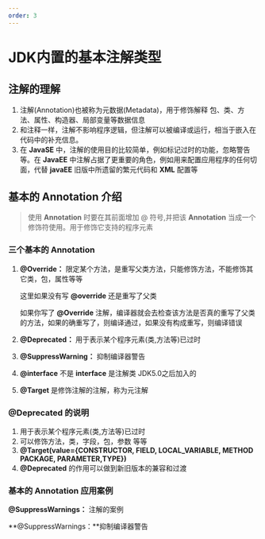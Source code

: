 ```yaml
---
order: 3
---
```


# JDK内置的基本注解类型

## 注解的理解

1. 注解(Annotation)也被称为元数据(Metadata)，用于修饰解释 包、类、方法、属性、构造器、局部变量等数据信息
2. 和注释一样，注解不影响程序逻辑，但注解可以被编译或运行，相当于嵌入在代码中的补充信息。
3. 在 **JavaSE** 中，注解的使用目的比较简单，例如标记过时的功能，忽略警告等。在 **JavaEE** 中注解占据了更重要的角色，例如用来配置应用程序的任何切面，代替 **javaEE** 旧版中所遗留的繁元代码和 **XML** 配置等

## 基本的 Annotation 介绍
> 使用 **Annotation** 时要在其前面增加 @ 符号,并把该 **Annotation** 当成一个修饰符使用。用于修饰它支持的程序元素

### 三个基本的 Annotation
1. **@Override：** 限定某个方法，是重写父类方法，只能修饰方法，不能修饰其它类，包，属性等等

    这里如果没有写 **@override** 还是重写了父类

    如果你写了 **@Override** 注解，编译器就会去检查该方法是否真的重写了父类的方法，如果的确重写了，则编译通过，如果没有构成重写，则编译错误
2. **@Deprecated：** 用于表示某个程序元素(类,方法等)已过时
3. **@SuppressWarning：** 抑制编译器警告
4. **@interface** 不是 **interface** 是注解类 JDK5.0之后加入的
5. **@Target** 是修饰注解的注解，称为元注解

### @Deprecated 的说明
1. 用于表示某个程序元素(类,方法等)已过时
2. 可以修饰方法，类，字段，包，参数 等等
3. **@Target(value={CONSTRUCTOR, FIELD, LOCAL_VARIABLE, METHOD PACKAGE, PARAMETER,TYPE})**
4. **@Deprecated** 的作用可以做到新旧版本的兼容和过渡

### 基本的 Annotation 应用案例
**@SuppressWarnings：** 注解的案例

**@SuppressWarnings：**抑制编译器警告